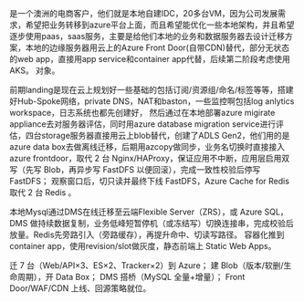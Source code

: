 是一个澳洲的电商客户，他们就是本地自建IDC，20多台VM，因为公司发展需求，希望把业务转移到azure平台上面，而且希望能优化一些本地架构，并且希望逐步使用paas，saas服务，主要是给他们本地的业务和数据服务器去设计迁移方案，本地的边缘服务器用云上的Azure Front Door(自带CDN)替代，部分无状态的web app，直接用app service和container app代替，后续第二阶段考虑使用AKS。
对象。

前期landing是现在云上规划好一些基础的包括订阅/资源组/命名/标签等等，搭建好Hub-Spoke网络，private DNS，NAT和baston，一些监控啊包括log anlytics workspace，日志系统也都先创建好，
然后通过在本地部署azure migirate appliance去对服务器评估，同时用azure database migration service进行评估，四台storage服务器直接用云上blob替代，创建了ADLS Gen2，他们用的是
azure data box去做离线迁移，后期用azcopy做同步，业务名切换时直接接入azure frontdoor，取代 2 台 Nginx/HAProxy，保证应用不中断，应用层启用双写（先写 Blob，再异步写 FastDFS 以便回滚），完成一致性校验后停写 FastDFS；
观察窗口后，切只读并最终下线 FastDFS，Azure Cache for Redis 取代 2 台 Redis 。

本地Mysql通过DMS在线迁移至云端Flexible Server（ZRS），或 Azure SQL，DMS 做持续数据复制，业务低峰短暂停机（或冻结写）切换连接串，完成校验后放量。Redis先旁路引入（旁路缓存），再提升命中、切读写路径。
容器化推到container app，使用revision/slot做灰度，静态前端上 Static Web Apps。

迁 7 台（Web/API×3、ES×2、Tracker×2）到 Azure；
建 Blob（版本/软删/生命周期），开 Data Box；
DMS 搭桥（MySQL 全量+增量）；
Front Door/WAF/CDN 上线、回源策略就位。
